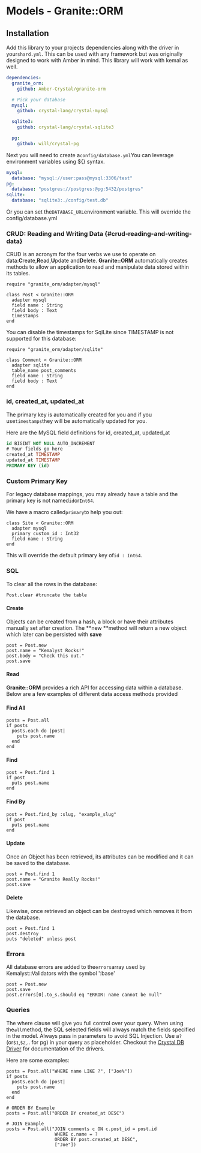 # Models - Granite::ORM

## Installation

Add this library to your projects dependencies along with the driver in your`shard.yml`. This can be used with any framework but was originally designed to work with Amber in mind. This library will work with kemal as well.

```yaml
dependencies:
  granite_orm:
    github: Amber-Crystal/granite-orm

  # Pick your database
  mysql:
    github: crystal-lang/crystal-mysql

  sqlite3:
    github: crystal-lang/crystal-sqlite3

  pg:
    github: will/crystal-pg
```

Next you will need to create a`config/database.yml`You can leverage environment variables using ${} syntax.

```yaml
mysql:
  database: "mysql://user:pass@mysql:3306/test"
pg:
  database: "postgres://postgres:@pg:5432/postgres"
sqlite:
  database: "sqlite3:./config/test.db"
```

Or you can set the`DATABASE_URL`environment variable. This will override the config/database.yml

### CRUD: Reading and Writing Data {#crud-reading-and-writing-data}

CRUD is an acronym for the four verbs we use to operate on data:**C**reate,**R**ead,**U**pdate and**D**elete. **Granite::ORM** automatically creates methods to allow an application to read and manipulate data stored within its tables.

```crystal
require "granite_orm/adapter/mysql"

class Post < Granite::ORM
  adapter mysql
  field name : String
  field body : Text
  timestamps
end
```

You can disable the timestamps for SqlLite since TIMESTAMP is not supported for this database:

```crystal
require "granite_orm/adapter/sqlite"

class Comment < Granite::ORM
  adapter sqlite
  table_name post_comments
  field name : String
  field body : Text
end
```

### id, created\_at, updated\_at

The primary key is automatically created for you and if you use`timestamps`they will be automatically updated for you.

Here are the MySQL field definitions for id, created\_at, updated\_at

```sql
id BIGINT NOT NULL AUTO_INCREMENT
# Your fields go here
created_at TIMESTAMP
updated_at TIMESTAMP
PRIMARY KEY (id)
```

### Custom Primary Key

For legacy database mappings, you may already have a table and the primary key is not named`id`or`Int64`.

We have a macro called`primary`to help you out:

```crystal
class Site < Granite::ORM
  adapter mysql
  primary custom_id : Int32
  field name : String
end
```

This will override the default primary key of`id : Int64`.

### SQL

To clear all the rows in the database:

```crystal
Post.clear #truncate the table
```

#### Create

Objects can be created from a hash, a block or have their attributes manually set after creation. The **new **method will return a new object which later can be persisted with **save**

```crystal
post = Post.new
post.name = "Kemalyst Rocks!"
post.body = "Check this out."
post.save
```

#### Read

**Granite::ORM** provides a rich API for accessing data within a database. Below are a few examples of different data access methods provided

#### Find All

```crystal
posts = Post.all
if posts
  posts.each do |post|
    puts post.name
  end
end
```

#### Find

```crystal
post = Post.find 1
if post
  puts post.name
end
```

#### Find By

```crystal
post = Post.find_by :slug, "example_slug"
if post
  puts post.name
end
```

#### Update

Once an Object has been retrieved, its attributes can be modified and it can be saved to the database.

```crystal
post = Post.find 1
post.name = "Granite Really Rocks!"
post.save
```

#### Delete

Likewise, once retrieved an object can be destroyed which removes it from the database.

```crystal
post = Post.find 1
post.destroy
puts "deleted" unless post
```

### Errors

All database errors are added to the`errors`array used by Kemalyst::Validators with the symbol ':base'

```crystal
post = Post.new
post.save
post.errors[0].to_s.should eq "ERROR: name cannot be null"
```

### Queries

The where clause will give you full control over your query. When using the`all`method, the SQL selected fields will always match the fields specified in the model. Always pass in parameters to avoid SQL Injection. Use a`?`\(or`$1`,`$2`,.. for pg\) in your query as placeholder. Checkout the [Crystal DB Driver](https://github.com/crystal-lang/crystal-db) for documentation of the drivers.

Here are some examples:

```crystal
posts = Post.all("WHERE name LIKE ?", ["Joe%"])
if posts
  posts.each do |post|
    puts post.name
  end
end

# ORDER BY Example
posts = Post.all("ORDER BY created_at DESC")

# JOIN Example
posts = Post.all("JOIN comments c ON c.post_id = post.id
                  WHERE c.name = ?
                  ORDER BY post.created_at DESC",
                  ["Joe"])
```



